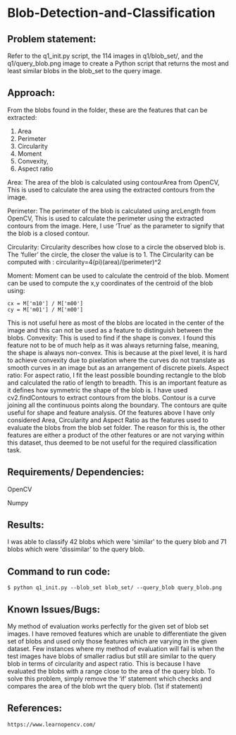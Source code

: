# Blob-Detection-and-Classification

## Problem statement:
Refer to the q1_init.py script, the 114 images in q1/blob_set/, and the q1/query_blob.png image to create a Python script that returns the most and least similar blobs in the blob_set to the query image.

## Approach:
From the blobs found in the folder, these are the features that can be extracted: 
1) Area
2) Perimeter
3) Circularity
4) Moment
5) Convexity, 
6) Aspect ratio

Area: The area of the blob is calculated using contourArea from OpenCV, This is used to
calculate the area using the extracted contours from the image.

Perimeter: The perimeter of the blob is calculated using arcLength from OpenCV, This is used
to calculate the perimeter using the extracted contours from the image. Here, I use ‘True’ as the
parameter to signify that the blob is a closed contour.

Circularity: Circularity describes how close to a circle the observed blob is. The ‘fuller’ the circle,
the closer the value is to 1. The Circularity can be computed with :
circularity=4(pi)(area)/(perimeter)^2

Moment: Moment can be used to calculate the centroid of the blob. Moment can be used to
compute the x,y coordinates of the centroid of the blob using:

```
cx = M['m10'] / M['m00']
cy = M['m01'] / M['m00']
```
This is not useful here as most of the blobs are located in the center of the image and this can
not be used as a feature to distinguish between the blobs.
Convexity: This is used to find if the shape is convex. I found this feature not to be of much help
as it was always returning false, meaning, the shape is always non-convex. This is because at
the pixel level, it is hard to achieve convexity due to pixelation where the curves do not translate
as smooth curves in an image but as an arrangement of discrete pixels.
Aspect ratio: For aspect ratio, I fit the least possible bounding rectangle to the blob and
calculated the ratio of length to breadth. This is an important feature as it defines how symmetric
the shape of the blob is.
I have used cv2.findContours to extract contours from the blobs. Contour is a curve joining all
the continuous points along the boundary. The contours are quite useful for shape and feature
analysis.
Of the features above I have only considered Area, Circularity and Aspect Ratio as the features
used to evaluate the blobs from the blob set folder. The reason for this is, the other features are
either a product of the other features or are not varying within this dataset, thus deemed to be
not useful for the required classification task.

## Requirements/ Dependencies:

OpenCV

Numpy

## Results:

I was able to classify 42 blobs which were 'similar' to the query blob and 71 blobs which were 'dissimilar' to the query blob. 

## Command to run code:
```
$ python q1_init.py --blob_set blob_set/ --query_blob query_blob.png
```

## Known Issues/Bugs:
My method of evaluation works perfectly for the given set of blob set images. I have
removed features which are unable to differentiate the given set of blobs and used only those
features which are varying in the given dataset. Few instances where my method of evaluation
will fail is when the test images have blobs of smaller radius but still are similar to the query blob
in terms of circularity and aspect ratio. This is because I have evaluated the blobs with a range
close to the area of the query blob. To solve this problem, simply remove the ‘if’ statement which
checks and compares the area of the blob wrt the query blob. (1st if statement)
## References:
```
https://www.learnopencv.com/
```
